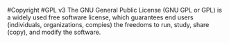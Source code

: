 #Copyright
#GPL v3
The GNU General Public License (GNU GPL or GPL) is a widely used free software license, which guarantees end users (individuals, organizations, compies) the freedoms to run, study, share (copy), and modify the software.